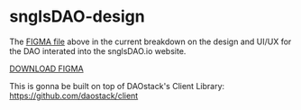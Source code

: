 # snglsDAO-design

The [FIGMA file](https://github.com/SingularDTV/snglsDAO-design/blob/master/snglsDAO.fig) above in the current breakdown on the design and UI/UX for the DAO interated into the snglsDAO.io website.

[DOWNLOAD FIGMA](https://www.figma.com/downloads/)

This is gonna be built on top of DAOstack's Client Library: https://github.com/daostack/client

